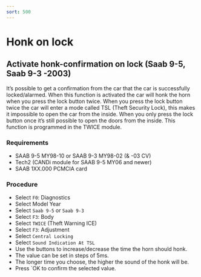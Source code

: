 ```yaml
---
sort: 500
---
```


# Honk on lock

## Activate honk-confirmation on lock (Saab 9-5, Saab 9-3 -2003)

It’s possible to get a confirmation from the car that the car is successfully locked/alarmed. When this function is activated the car will honk the horn when you press the lock button twice. When you press the lock button twice the car will enter a mode called TSL (Theft Security Lock), this makes it impossible to open the car from the inside. When you only press the lock button once it’s still possible to open the doors from the inside. This function is programmed in the TWICE module.

### Requirements

* SAAB 9-5 MY98-10 or SAAB 9-3 MY98-02 (& -03 CV)
* Tech2 (CANDi module for SAAB 9-5 MY06 and newer)
* SAAB 1XX.000 PCMCIA card

### Procedure

* Select `F0`: Diagnostics
* Select Model Year
* Select `Saab 9-5` or `Saab 9-3`
* Select `F3`: Body
* Select `TWICE` (Theft Warning ICE)
* Select `F3`: Adjustment
* Select `Central Locking`
* Select `Sound Indication At TSL`
* Use the buttons to increase/decrease the time the horn should honk.
* The value can be set in steps of 5ms.
* The longer time you choose, the higher the sound of the honk will be.
* Press `OK to confirm the selected value.
